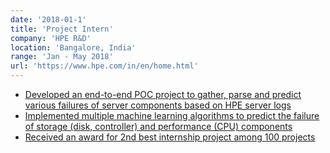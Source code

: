 ```yaml
---
date: '2018-01-1'
title: 'Project Intern'
company: 'HPE R&D'
location: 'Bangalore, India'
range: 'Jan - May 2018'
url: 'https://www.hpe.com/in/en/home.html'
---
```


<ul>
<a href="https://drive.google.com/file/d/1LwqD3_CGX2qJ4w4R8N1SsbmNiQFrsqq9/view?usp=sharing">
 <li>Developed an end-to-end POC project to gather, parse and predict various failures of server components based on HPE server logs</li>
<li>Implemented multiple machine learning algorithms to predict the failure of storage (disk, controller) and performance (CPU) components</li> 
<li>Received an award for 2nd best internship project among 100 projects</li>
</a>
</ul>
</p>
